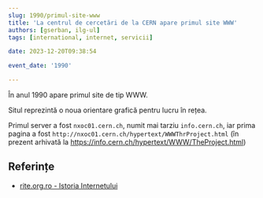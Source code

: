 ```yaml
---
slug: 1990/primul-site-www
title: 'La centrul de cercetări de la CERN apare primul site WWW'
authors: [gserban, ilg-ul]
tags: [international, internet, servicii]

date: 2023-12-20T09:38:54

event_date: '1990'

---
```


În anul 1990 apare primul site de tip WWW<span></span>.

<!-- truncate -->

Situl reprezintă o noua orientare grafică pentru lucru în rețea.

Primul server a fost `nxoc01.cern.ch`, numit mai tarziu `info.cern.ch`,
iar prima pagina a fost `http://nxoc01.cern.ch/hypertext/WWWThrProject.html`
(în prezent arhivată la https://info.cern.ch/hypertext/WWW/TheProject.html)

## Referințe

- [rite.org.ro - Istoria Internetului](https://rite.org.ro/istoria-internetului/)
